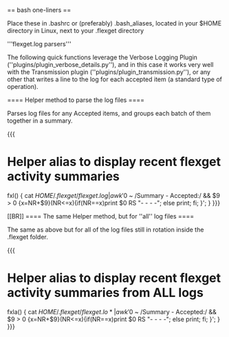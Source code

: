 == bash one-liners ==

Place these in .bashrc or (preferably) .bash_aliases, located in your $HOME directory in Linux, next to your .flexget directory

'''flexget.log parsers'''

The following quick functions leverage the Verbose Logging Plugin (''plugins/plugin_verbose_details.py''), and in this case it works very well with the Transmission plugin (''plugins/plugin_transmission.py''), or any other that writes a line to the log for each accepted item (a standard type of operation).

==== Helper method to parse the log files ====

Parses log files for any Accepted items, and groups each batch of them together in a summary.

{{{
# Helper alias to display recent flexget activity summaries
fxl() {  cat $HOME/.flexget/flexget.log | awk '$0 ~ /Summary - Accepted:/ && $9 > 0 {x=NR+$9}(NR<=x){if(NR==x)print $0 RS "- - - -"; else print; fi; }'; }
}}}


[[BR]]
==== The same Helper method, but for ''all'' log files  ====

The same as above but for all of the log files still in rotation inside the .flexget folder.

{{{
# Helper alias to display recent flexget activity summaries from ALL logs
fxla() { cat $HOME/.flexget/flexget.lo* | awk '$0 ~ /Summary - Accepted:/ && $9 > 0 {x=NR+$9}(NR<=x){if(NR==x)print $0 RS "- - - -"; else print; fi; }'; }
}}}